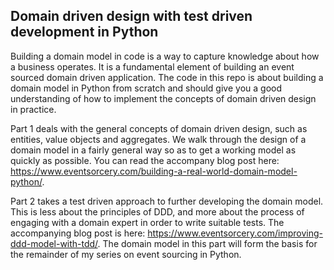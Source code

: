 ## Domain driven design with test driven development in Python

Building a domain model in code is a way to capture knowledge about how a business operates. It is a fundamental element of building an event sourced domain driven application. The code in this repo is about building a domain model in Python from scratch and should give you a good understanding of how to implement the concepts of domain driven design in practice.

Part 1 deals with the general concepts of domain driven design, such as entities, value objects and aggregates. We walk through the design of a domain model in a fairly general way so as to get a working model as quickly as possible. You can read the accompany blog post here: https://www.eventsorcery.com/building-a-real-world-domain-model-python/.

Part 2 takes a test driven approach to further developing the domain model. This is less about the principles of DDD, and more about the process of engaging with a domain expert in order to write suitable tests. The accompanying blog post is here: https://www.eventsorcery.com/improving-ddd-model-with-tdd/. The domain model in this part will form the basis for the remainder of my series on event sourcing in Python.  

